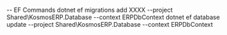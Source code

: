 -- EF Commands
dotnet ef migrations add XXXX --project Shared\KosmosERP.Database --context ERPDbContext
dotnet ef database update --project Shared\KosmosERP.Database --context ERPDbContext